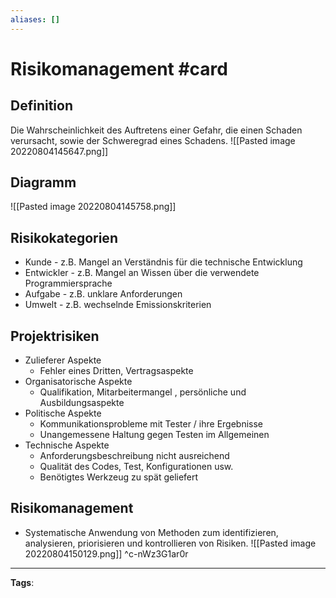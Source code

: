 ```yaml
---
aliases: []
---
```


# Risikomanagement #card
## Definition
Die Wahrscheinlichkeit des Auftretens einer Gefahr, die einen Schaden verursacht, sowie der Schweregrad eines Schadens.
![[Pasted image 20220804145647.png]]
## Diagramm
![[Pasted image 20220804145758.png]]
## Risikokategorien
- Kunde - z.B. Mangel an Verständnis für die technische Entwicklung
- Entwickler - z.B. Mangel an Wissen über die verwendete Programmiersprache
- Aufgabe - z.B. unklare Anforderungen
- Umwelt - z.B. wechselnde Emissionskriterien
## Projektrisiken
- Zulieferer Aspekte
	- Fehler eines Dritten, Vertragsaspekte
- Organisatorische Aspekte
	- Qualifikation, Mitarbeitermangel , persönliche und Ausbildungsaspekte
- Politische Aspekte
	- Kommunikationsprobleme mit Tester / ihre Ergebnisse
	- Unangemessene Haltung gegen Testen im Allgemeinen
- Technische Aspekte
	- Anforderungsbeschreibung nicht ausreichend
	- Qualität des Codes, Test, Konfigurationen usw.
	- Benötigtes Werkzeug zu spät geliefert
## Risikomanagement
- Systematische Anwendung von Methoden zum identifizieren, analysieren, priorisieren und kontrollieren von Risiken.
![[Pasted image 20220804150129.png]]
^c-nWz3G1ar0r
---
**Tags**: 